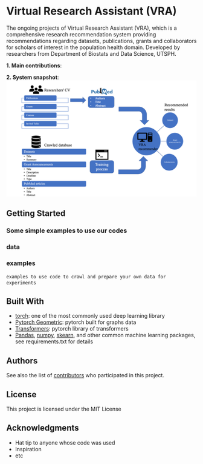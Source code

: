 # Virtual Research Assistant (VRA)

The ongoing projects of Virtual Research Assistant (VRA), which is a comprehensive research recommendation system providing recommendations regarding datasets, publications, grants and collaborators for scholars of interest in the population health domain.
Developed by researchers from Department of Biostats and Data Science, UTSPH.

**1. Main contributions**:

**2. System snapshot**:
![system snapshot](images/7.system.png?raw=true)

## Getting Started


### Some simple examples to use our codes
### data 

### examples 


```
examples to use code to crawl and prepare your own data for experiments
```


## Built With

* [torch](https://pytorch.org/): one of the most commonly used deep learning library  
* [Pytorch Geometric](https://pytorch-geometric.readthedocs.io/en/latest/): pytorch built for graphs data
* [Transformers](https://huggingface.co/transformers/): pytorch library of transformers 
* [Pandas](https://pandas.pydata.org/), [numpy](https://numpy.org/), [skearn](https://scikit-learn.org/stable/), and other common machine learning packages, see requirements.txt for details


## Authors

See also the list of [contributors](github.com/ashraf-yaseen/VRA) who participated in this project.

## License

This project is licensed under the MIT License 

## Acknowledgments

* Hat tip to anyone whose code was used
* Inspiration
* etc

